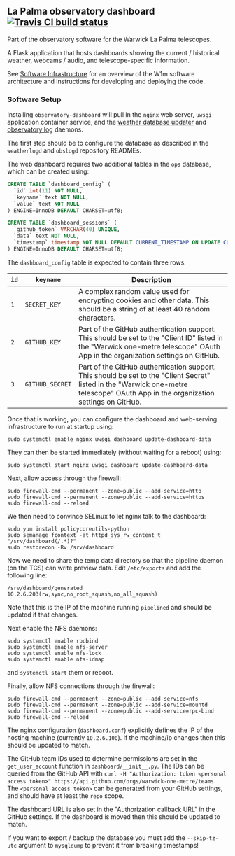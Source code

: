 ## La Palma observatory dashboard [![Travis CI build status](https://travis-ci.org/warwick-one-metre/dashboard.svg?branch=master)](https://travis-ci.org/warwick-one-metre/dashboard)

Part of the observatory software for the Warwick La Palma telescopes.

A Flask application that hosts dashboards showing the current / historical weather, webcams / audio, and telescope-specific information.

See [Software Infrastructure](https://github.com/warwick-one-metre/docs/wiki/Software-Infrastructure) for an overview of the W1m software architecture and instructions for developing and deploying the code.

### Software Setup

Installing `observatory-dashboard` will pull in the `nginx` web server, `uwsgi` application container service, and the [weather database updater](https://github.com/warwick-one-metre/weatherlogd/) and [observatory log](https://github.com/warwick-one-metre/obslogd) daemons.

The first step should be to configure the database as described in the `weatherlogd` and `obslogd` repository READMEs.

The web dashboard requires two additional tables in the `ops` database, which can be created using:

```sql
CREATE TABLE `dashboard_config` (
  `id` int(11) NOT NULL,
  `keyname` text NOT NULL,
  `value` text NOT NULL
) ENGINE=InnoDB DEFAULT CHARSET=utf8;

CREATE TABLE `dashboard_sessions` (
  `github_token` VARCHAR(40) UNIQUE,
  `data` text NOT NULL,
  `timestamp` timestamp NOT NULL DEFAULT CURRENT_TIMESTAMP ON UPDATE CURRENT_TIMESTAMP
) ENGINE=InnoDB DEFAULT CHARSET=utf8;

```

The `dashboard_config` table is expected to contain three rows:

| `id` | `keyname`    | Description    |
| ---- | ------------ | -------------- |
| `1`  | `SECRET_KEY` | A complex random value used for encrypting cookies and other data.  This should be a string of at least 40 random characters.|
| `2`  | `GITHUB_KEY` | Part of the GitHub authentication support.  This should be set to the "Client ID" listed in the "Warwick one-metre telescope" OAuth App in the organization settings on GitHub. |
| `3`  | `GITHUB_SECRET` | Part of the GitHub authentication support.  This should be set to the "Client Secret" listed in the "Warwick one-metre telescope" OAuth App in the organization settings on GitHub. |


Once that is working, you can configure the dashboard and web-serving infrastructure to run at startup using:
```
sudo systemctl enable nginx uwsgi dashboard update-dashboard-data
```

They can then be started immediately (without waiting for a reboot) using:
```
sudo systemctl start nginx uwsgi dashboard update-dashboard-data
```

Next, allow access through the firewall:
```
sudo firewall-cmd --permanent --zone=public --add-service=http
sudo firewall-cmd --permanent --zone=public --add-service=https
sudo firewall-cmd --reload
```

We then need to convince SELinux to let nginx talk to the dashboard:

```
sudo yum install policycoreutils-python
sudo semanage fcontext -at httpd_sys_rw_content_t "/srv/dashboard(/.*)?"
sudo restorecon -Rv /srv/dashboard
```

Now we need to share the temp data directory so that the pipeline daemon (on the TCS) can write preview data.
Edit `/etc/exports` and add the following line:
```
/srv/dashboard/generated    10.2.6.203(rw,sync,no_root_squash,no_all_squash)
```

Note that this is the IP of the machine running `pipelined` and should be updated if that changes.

Next enable the NFS daemons:
```
sudo systemctl enable rpcbind
sudo systemctl enable nfs-server
sudo systemctl enable nfs-lock
sudo systemctl enable nfs-idmap
```
and `systemctl start` them or reboot.

Finally, allow NFS connections through the firewall:
```
sudo firewall-cmd --permanent --zone=public --add-service=nfs
sudo firewall-cmd --permanent --zone=public --add-service=mountd
sudo firewall-cmd --permanent --zone=public --add-service=rpc-bind
sudo firewall-cmd --reload
```

The nginx configuration (`dashboard.conf`) explicitly defines the IP of the hosting machine (currently `10.2.6.100`).
If the machine/ip changes then this should be updated to match.

The GitHub team IDs used to determine permissions are set in the `get_user_account` function in `dashboard/__init__.py`.
The IDs can be queried from the GitHub API with `curl -H "Authorization: token <personal access token>" https://api.github.com/orgs/warwick-one-metre/teams`.  The `<personal access token>` can be generated from your GitHub settings, and should have at least the `repo` scope.

The dashboard URL is also set in the "Authorization callback URL" in the GitHub settings.  If the dashboard is moved then this should be updated to match.

If you want to export / backup the database you must add the `--skip-tz-utc` argument to `mysqldump` to prevent it from breaking timestamps!
